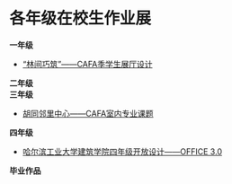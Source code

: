 # 各年级在校生作业展

**一年级**   
 * [“林间巧筑”——CAFA季学生展厅设计](http://www.ikuku.cn/article/linjianqiaozhueeeecafajixueshengzhantingsheji)


**二年级**   
**三年级**  
 * [胡同邻里中心——CAFA室内专业课题](http://www.ikuku.cn/article/hutonglinlizhongxineeeecafasannianjishineizhuanyeketi)     


**四年级**    

 * [哈尔滨工业大学建筑学院四年级开放设计——OFFICE 3.0](http://www.ikuku.cn/article/haerbingongyedaxuejianzhuxueyuansinianjikaifangshejieeeeoffice3-0yi)   


 
**毕业作品** 
